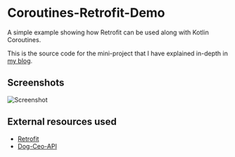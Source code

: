 # Coroutines-Retrofit-Demo
A simple example showing how Retrofit can be used along with Kotlin Coroutines.

This is the source code for the mini-project that I have explained in-depth in [my blog](https://dev.to/rtficial/kotlin-coroutines-and-retrofit-a-practical-approach-to-consuming-rest-apis-in-android-446k).

## Screenshots
![Screenshot](https://i.postimg.cc/JzPrJg13/coroutine-retrofit-demo-random-dog.jpg)

## External resources used
- [Retrofit](https://github.com/square/retrofit)
- [Dog-Ceo-API](https://github.com/ElliottLandsborough/dog-ceo-api)
